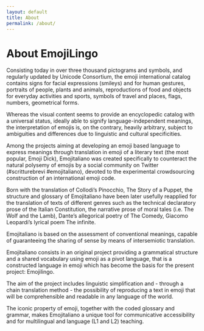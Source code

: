 ```yaml
---
layout: default
title: About
permalink: /about/
---
```


# About EmojiLingo

Consisting today in over three thousand pictograms and symbols, and regularly updated by Unicode Consortium, the emoji international catalog contains signs for facial expressions (smileys) and for human gestures, portraits of people, plants and animals, reproductions of food and objects for everyday activities and sports, symbols of travel and places, flags, numbers, geometrical forms. 

Whereas the visual content seems to provide an encyclopedic catalog with a universal status, ideally able to signify language-independent meanings, the interpretation of emojis is, on the contrary, heavily arbitrary, subject to ambiguities and differences due to linguistic and cultural specificities.

Among the projects aiming at developing an emoji based language to express meanings through translation in emoji of a literary text (the most popular, Emoji Dick), Emojitaliano was created specifically to counteract the natural polysemy of emojis by a social community on Twitter (#scritturebrevi #emojitaliano), devoted to the experimental crowdsourcing construction of an international emoji code. 

Born with the translation of Collodi’s Pinocchio, The Story of a Puppet, the structure and glossary of Emojitaliano have been later usefully reapplied for the translation of texts of different genres such as the technical declaratory prose of the Italian Constitution, the narrative prose of moral tales (i.e. The Wolf and the Lamb), Dante’s allegorical poetry of The Comedy, Giacomo Leopardi’s lyrical poem The infinite.

Emojitaliano is based on the assessment of conventional meanings, capable of guaranteeing the sharing of sense by means of intersemiotic translation. 

Emojitaliano consists in an original project providing a grammatical structure and a shared vocabulary using emoji as a pivot language, that is a constructed language in emoji which has become the basis for the present project: Emojilingo.

The aim of the project includes linguistic simplification and - through a chain translation method - the possibility of reproducing a text in emoji that will be comprehensible and readable in any language of the world. 

The iconic property of emoji, together with the coded glossary and grammar, makes Emojitaliano a unique tool for communicative accessibility and for multilingual and language (L1 and L2) teaching.

